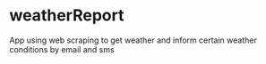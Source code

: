 # weatherReport
App using web scraping to get weather and inform certain weather conditions by email and sms
